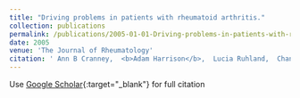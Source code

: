 ```yaml
---
title: "Driving problems in patients with rheumatoid arthritis."
collection: publications
permalink: /publications/2005-01-01-Driving-problems-in-patients-with-rheumatoid-arthritis
date: 2005
venue: 'The Journal of Rheumatology'
citation: ' Ann B Cranney,  <b>Adam Harrison</b>,  Lucia Ruhland,  Chantal Vaidyanath,  Ian Graham,  Malcolm Man-Son-Hing,  James Jaffey,  Tanveer E Towheed,  Tassos P Anastassiades,  Isaac I Dwosh, &quot;Driving problems in patients with rheumatoid arthritis..&quot; The Journal of Rheumatology, 2005.'
---
```

Use [Google Scholar](https://scholar.google.com/scholar?q=Driving+problems+in+patients+with+rheumatoid+arthritis.){:target="_blank"} for full citation